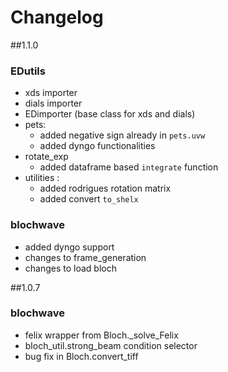# Changelog
##1.1.0
### EDutils
- xds importer
- dials importer
- EDimporter (base class for xds and dials)
- pets:
  - added negative sign already in `pets.uvw`
  - added dyngo functionalities
- rotate_exp
  - added dataframe based `integrate` function
- utilities :
  - added rodrigues rotation matrix
  - added convert `to_shelx`
### blochwave
- added dyngo support
- changes to frame_generation
- changes to load bloch

##1.0.7
### blochwave
- felix wrapper from Bloch._solve_Felix
- bloch_util.strong_beam condition selector
- bug fix in Bloch.convert_tiff  
